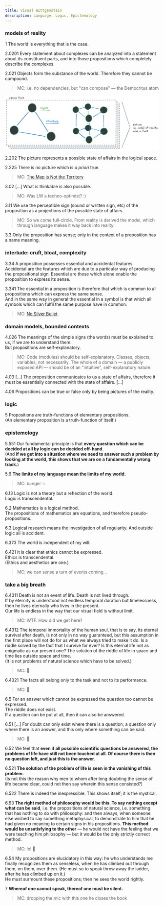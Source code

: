 ```yaml
---
title: Visual Wittgenstein
description: Language, Logic, Epistemology
---
```


### models of reality

1 The world is everything that is the case.

2.0201 Every statement about complexes can be analyzed into a statement about its constituent parts, and into those propositions which completely describe the complexes.

2.021 Objects form the substance of the world. Therefore they cannot be compound.

> MC: i.e. no dependencies, but "can compose" — the Democritus atom


![Wittgenstein](./wittgenstein.png)

2.202 The picture represents a possible state of affairs in the logical space.

2.225 There is no picture which is *a priori* true.

> MC: [The Map is Not the Territory](https://www.lesswrong.com/posts/KJ9MFBPwXGwNpadf2/skill-the-map-is-not-the-territory)

3.02 [...] What is thinkable is also possible.

> MC: Was LW a techno-optimist? :)

3.11 We use the perceptible sign (sound or written sign, etc) of the proposition as a projections of the possible state of affairs.

> MC: So we come full-circle. From reality is derived the model, which through language makes it way back into reality.


3.3 Only the proposition has sense; only in the context of a proposition has a name meaning.

### interlude: cruft, bloat, complexity

3.34 A proposition possesses essential and accidental features.
<br/>
Accidental are the features which are due to a particular way of producing the propositional sign. Essential are those which alone enable the proposition to express its sense.

3.341 The essential in a proposition is therefore that which is common to all propositions which can express the same sense.
<br/>
And in the same way in general the essential in a symbol is that which all symbols which can fulfil the same purpose have in common.

> MC: [No Silver Bullet](https://en.wikipedia.org/wiki/No_Silver_Bullet).

### domain models, bounded contexts

4.026 The meanings of the simple signs (the words) must be explained to us, if we are to understand them.
<br/>
But propositions are self-explanatory.

> MC: Code (modules) should be self-explanatory. Classes, objects, variables, not necessarily.
> The whole of a domain — a publicly exposed API — should be of an "intuitive", self-explanatory nature.

4.03 [...] The proposition communicates to us a state of affairs, therefore it must be essentially connected with the state of affairs. [...]

4.06 Propositions can be true or false only by being pictures of the reality.

### logic

5 Propositions are truth-functions of elementary propositions.
<br/>
(An elementary proposition is a truth-function of itself.)

### epistemology

5.551 Our fundamental principle is that **every question which can be decided at all by logic can be decided off-hand**.
<br/>
(And **if we get into a situation where we need to answer such a problem by looking at the world, this shows that we are on a fundamentally wrong track.**)

5.6 **The limits of my language mean the limits of my world.**

> MC: banger 💥

6.13 Logic is not a theory but a reflection of the world.
<br/>
Logic is transcendental.

6.2 Mathematics is a logical method.
<br/>
The propositions of mathematics are equations, and therefore pseudo-propositions.

6.3 Logical research means the investigation of all regularity. And outside logic all is accident.

6.373 The world is independent of my will.

6.421 It is clear that ethics cannot be expressed.
<br/>
Ethics is transcendental.
<br/>
(Ethics and aesthetics are one.)

> MC: we can sense a turn of events coming...

### take a big breath

6.4311 Death is not an event of life. Death is not lived through.
<br/>
If by eternity is understood not endless temporal duration but timelessness, then he lives eternally who lives in the present.
<br/>
Our life is endless in the way that our visual field is without limit.

> MC: WTF. How did we get here?


6.4312 The temporal immortality of the human soul, that is to say, its eternal survival after death, is not only in no way guaranteed, but this assumption in the first place will not do for us what we always tried to make it do. Is a riddle solved by the fact that I survive for ever? Is this eternal life not as enigmatic as our present one? The solution of the riddle of life in space and time lies outside space and time.
<br/>
(It is not problems of natural science which have to be solved.)

> MC: 🤯

6.4321 The facts all belong only to the task and not to its performance.

> MC: 🍄

6.5 For an answer which cannot be expressed the question too cannot be expressed.
<br/>
The riddle does not exist.
<br/>
If a question can be put at all, then it can also be answered.


6.51 [...] For doubt can only exist where there is a question; a question only where there is an answer, and this only where something can be said.

> MC: 🤔

6.52 We feel that **even if all possible scientific questions be answered, the problems of life have still not been touched at all. Of course there is then no question left, and just this is the answer**.

6.521 **The solution of the problem of life is seen in the vanishing of this problem.**
<br/>
(Is not this the reason why men to whom after long doubting the sense of life became clear, could not then say wherein this sense consisted?)

6.522 There is indeed the inexpressible. This shows itself; it is the mystical.

6.53 **The right method of philosophy would be this. To say nothing except what can be said**, i.e. the propositions of natural science, i.e. something that has nothing to do with philosophy: and then always, when someone else wished to say something metaphysical, to demonstrate to him that he had given no meaning to certain signs in his propositions. **This method would be unsatisfying to the other** — he would not have the feeling that we were teaching him philosophy — but it would be the only strictly correct method.

> MC: lol 🤣

6.54 My propositions are elucidatory in this way: he who understands me finally recognizes them as senseless, when he has climbed out through them, on them, over them. (He must so to speak throw away the ladder, after he has climbed up on it.)
<br/>
He must surmount these propositions; then he sees the world rightly.


7 **Whereof one cannot speak, thereof one must be silent.**

> MC: dropping the mic with this one he closes the book
